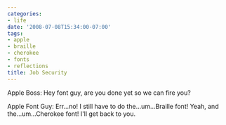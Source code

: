 ```yaml
---
categories:
- life
date: '2008-07-08T15:34:00-07:00'
tags:
- apple
- braille
- cherokee
- fonts
- reflections
title: Job Security
---
```


Apple Boss: Hey font guy, are you done yet so we can fire you?

Apple Font Guy: Err...no! I still have to do the...um...Braille font! Yeah, and the...um...Cherokee font! I'll get back to you.
